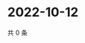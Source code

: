 # 2022-10-12

共 0 条

<!-- BEGIN WEIBO -->
<!-- 最后更新时间 Wed Oct 12 2022 05:19:09 GMT+0800 (China Standard Time) -->

<!-- END WEIBO -->
